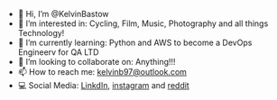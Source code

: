 - 👋 Hi, I’m @KelvinBastow
- 👀 I’m interested in: Cycling, Film, Music, Photography and all things Technology!
- 🌱 I’m currently learning: Python and AWS to become a DevOps Engineerv for QA LTD
- 💞️ I’m looking to collaborate on: Anything!!!
- 📫 How to reach me: kelvinb97@outlook.com
- 💻 Social Media: [LinkdIn][linkdin-link], [instagram][instagram-link] and [reddit][reddit-link]

[linkdin-link]: https://www.linkedin.com/in/kelvinbastow
[instagram-link]: https://www.instagram.com/kelvinbastow
[reddit-link]: https://www.reddit.com/user/KelvinBastow/
